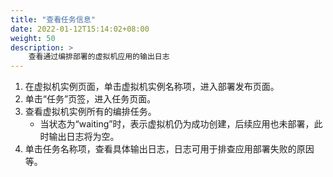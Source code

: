 ```yaml
---
title: "查看任务信息"
date: 2022-01-12T15:14:02+08:00
weight: 50
description: >
    查看通过编排部署的虚拟机应用的输出日志
---
```


1. 在虚拟机实例页面，单击虚拟机实例名称项，进入部署发布页面。
2. 单击“任务”页签，进入任务页面。
3. 查看虚拟机实例所有的编排任务。
    - 当状态为“waiting”时，表示虚拟机仍为成功创建，后续应用也未部署，此时输出日志将为空。
4. 单击任务名称项，查看具体输出日志，日志可用于排查应用部署失败的原因等。
